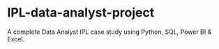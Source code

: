 # IPL-data-analyst-project
 A complete Data Analyst IPL case study using Python, SQL, Power BI &amp; Excel.
